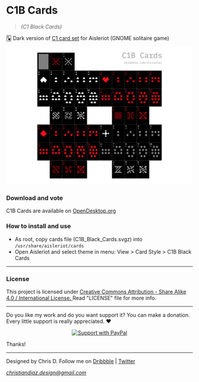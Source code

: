# C1B Cards
> _(C1 Black Cards)_

🂱 Dark version of [C1 card set](https://github.com/heychrisd/C1-Cards) for Aisleriot (GNOME solitaire game)

![C1B Cards](https://github.com/heychrisd/C1B-Cards/blob/master/C1B-Black-Cards-Preview.png)

### Download and vote

C1B Cards are available on [OpenDesktop.org](https://www.opendesktop.org)

### How to install and use

* As root, copy cards file (C1B_Black_Cards.svgz) into `/usr/share/aisleriot/cards`
* Open Aisleriot and select theme in menu: View > Card Style > C1B Black Cards

---

### License

This project is licensed under [Creative Commons Attribution - Share Alike 4.0 / International License. ](https://creativecommons.org/licenses/by-sa/4.0/legalcode)
Read "LICENSE" file for more info.

---

Do you like my work and do you want support it? You can make a donation. Every little support is really appreciated. :heart:

<p align="center">
  <a href="https://www.paypal.me/ChrisDiaz" target="_blank"><img src="https://i.ibb.co/dpvHPb4/Support-Pay-Pal.png" title="Support with PayPal"></a>
</p>

Thanks!

---

Designed by Chris D. Follow me on [Dribbble](https://dribbble.com/chrisdiaz) | [Twitter](https://twitter.com/hey_chris_d)

*christiandiaz.design@gmail.com*

